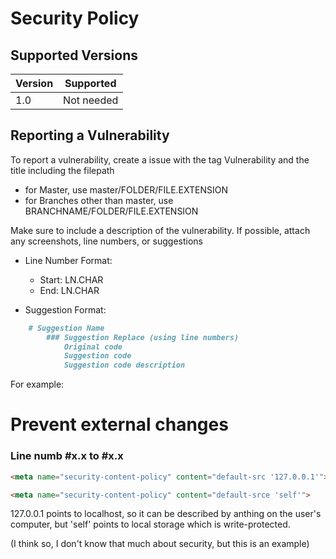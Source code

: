 # Security Policy

## Supported Versions


| Version | Supported          |
| ------- | ------------------ |
| 1.0  | Not needed |

## Reporting a Vulnerability

To report a vulnerability, create a issue with the tag Vulnerability and the title including the filepath 
* for Master, use master/FOLDER/FILE.EXTENSION
* for Branches other than master, use BRANCHNAME/FOLDER/FILE.EXTENSION

Make sure to include a description of the vulnerability. 
If possible, attach any screenshots, line numbers, or suggestions

* Line Number Format: 
  * Start: LN.CHAR 
  * End: LN.CHAR

* Suggestion Format:
```md
	# Suggestion Name
  		### Suggestion Replace (using line numbers)
			Original code
			Suggestion code
			Suggestion code description
```
For example: 
# Prevent external changes
### Line numb #x.x to #x.x
```html
<meta name="security-content-policy" content="default-src '127.0.0.1'">
```
```html
<meta name="security-content-policy" content="default-srce 'self'">
```
127.0.0.1 points to localhost, so it can be described by anthing on the user's computer, but 'self' points to local storage which is write-protected.

(I think so, I don't know that much about security, but this is an example)
